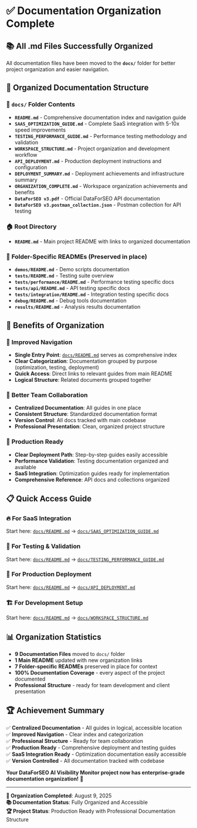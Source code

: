 # ✅ Documentation Organization Complete

## 📚 All .md Files Successfully Organized

All documentation files have been moved to the **`docs/`** folder for better project organization and easier navigation.

## 📁 Organized Documentation Structure

### 📖 **`docs/` Folder Contents**
- **`README.md`** - Comprehensive documentation index and navigation guide
- **`SAAS_OPTIMIZATION_GUIDE.md`** - Complete SaaS integration with 5-10x speed improvements
- **`TESTING_PERFORMANCE_GUIDE.md`** - Performance testing methodology and validation
- **`WORKSPACE_STRUCTURE.md`** - Project organization and development workflow
- **`API_DEPLOYMENT.md`** - Production deployment instructions and configuration
- **`DEPLOYMENT_SUMMARY.md`** - Deployment achievements and infrastructure summary
- **`ORGANIZATION_COMPLETE.md`** - Workspace organization achievements and benefits
- **`DataForSEO v3.pdf`** - Official DataForSEO API documentation
- **`DataForSEO v3.postman_collection.json`** - Postman collection for API testing

### 🏠 **Root Directory**
- **`README.md`** - Main project README with links to organized documentation

### 📂 **Folder-Specific READMEs** (Preserved in place)
- **`demos/README.md`** - Demo scripts documentation
- **`tests/README.md`** - Testing suite overview
- **`tests/performance/README.md`** - Performance testing specific docs
- **`tests/api/README.md`** - API testing specific docs
- **`tests/integration/README.md`** - Integration testing specific docs
- **`debug/README.md`** - Debug tools documentation
- **`results/README.md`** - Analysis results documentation

## 🎯 Benefits of Organization

### 🧭 **Improved Navigation**
- **Single Entry Point**: [`docs/README.md`](docs/README.md) serves as comprehensive index
- **Clear Categorization**: Documentation grouped by purpose (optimization, testing, deployment)
- **Quick Access**: Direct links to relevant guides from main README
- **Logical Structure**: Related documents grouped together

### 👥 **Better Team Collaboration**
- **Centralized Documentation**: All guides in one place
- **Consistent Structure**: Standardized documentation format
- **Version Control**: All docs tracked with main codebase
- **Professional Presentation**: Clean, organized project structure

### 🚀 **Production Ready**
- **Clear Deployment Path**: Step-by-step guides easily accessible
- **Performance Validation**: Testing documentation organized and available
- **SaaS Integration**: Optimization guides ready for implementation
- **Comprehensive Reference**: API docs and collections organized

## 📋 Quick Access Guide

### 🔥 **For SaaS Integration**
Start here: [`docs/README.md`](docs/README.md) → [`docs/SAAS_OPTIMIZATION_GUIDE.md`](docs/SAAS_OPTIMIZATION_GUIDE.md)

### 🧪 **For Testing & Validation**
Start here: [`docs/README.md`](docs/README.md) → [`docs/TESTING_PERFORMANCE_GUIDE.md`](docs/TESTING_PERFORMANCE_GUIDE.md)

### 🚀 **For Production Deployment**
Start here: [`docs/README.md`](docs/README.md) → [`docs/API_DEPLOYMENT.md`](docs/API_DEPLOYMENT.md)

### 🏗️ **For Development Setup**
Start here: [`docs/README.md`](docs/README.md) → [`docs/WORKSPACE_STRUCTURE.md`](docs/WORKSPACE_STRUCTURE.md)

## 📊 Organization Statistics

- **9 Documentation Files** moved to `docs/` folder
- **1 Main README** updated with new organization links
- **7 Folder-specific READMEs** preserved in place for context
- **100% Documentation Coverage** - every aspect of the project documented
- **Professional Structure** - ready for team development and client presentation

## 🏆 Achievement Summary

✅ **Centralized Documentation** - All guides in logical, accessible location  
✅ **Improved Navigation** - Clear index and categorization  
✅ **Professional Structure** - Ready for team collaboration  
✅ **Production Ready** - Comprehensive deployment and testing guides  
✅ **SaaS Integration Ready** - Optimization documentation easily accessible  
✅ **Version Controlled** - All documentation tracked with codebase  

**Your DataForSEO AI Visibility Monitor project now has enterprise-grade documentation organization!** 🚀

---

**📅 Organization Completed**: August 9, 2025  
**📚 Documentation Status**: Fully Organized and Accessible  
**🏆 Project Status**: Production Ready with Professional Documentation Structure

